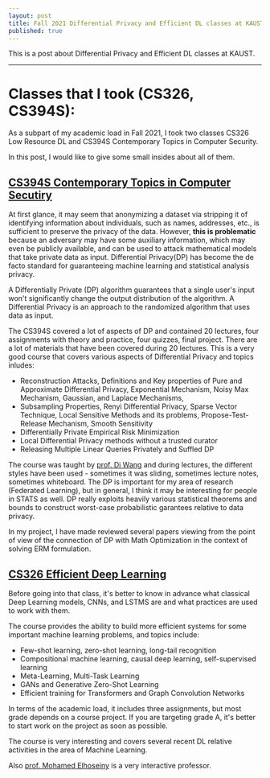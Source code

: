```yaml
---
layout: post
title: Fall 2021 Differential Privacy and Efficient DL classes at KAUST as CEMSE/CS Ph.D.
published: true
---
```


This is a post about Differential Privacy and Efficient DL classes at KAUST.

---

# Classes that I took (CS326, CS394S):

As a subpart of my academic load in Fall 2021, I took two classes CS326 Low Resource DL and CS394S Contemporary Topics in Computer Security.

In this post, I would like to give some small insides about all of them.

## [CS394S Contemporary Topics in Computer Secutiry](https://registrar-programguide.kaust.edu.sa/Courses/CS-Computer-Science/300/CS-394)

At first glance, it may seem that anonymizing a dataset via stripping it of identifying information about individuals, such as names, addresses, etc., is sufficient to preserve
the privacy of the data. However, **this is problematic** because an adversary may have some auxiliary information, which may even be publicly available, and can be used to
attack mathematical models that take private data as input. Differential Privacy(DP) has become the de facto standard for guaranteeing machine learning and statistical analysis privacy. 

A Differentially Private (DP) algorithm guarantees that a single user's input won't significantly change the output distribution of the algorithm. 
A Differential Privacy is an approach to the randomized algorithm that uses data as input. 

The CS394S covered a lot of aspects of DP and contained 20 lectures, four assignments with theory and practice, four quizzes, final project.
There are a lot of materials that have been covered during 20 lectures. This is a very good course that covers various aspects of Differential Privacy and topics inludes:
* Reconstruction Attacks, Definitions and Key properties of Pure and Approximate Differential Privacy, Exponential Mechanism, Noisy Max Mechanism, Gaussian, and Laplace Mechanisms,
* Subsampling Properties, Renyi Differential Privacy, Sparse Vector Technique, Local Sensitive Methods and its problems, Propose-Test-Release Mechanism, Smooth Sensitivity
* Differentially Private Empirical Risk Minimization
* Local Differential Privacy methods without a trusted curator
* Releasing Multiple Linear Queries Privately and Suffled DP


The course was taught by [prof. Di Wang](https://www.kaust.edu.sa/en/study/faculty/di-wang) and during lectures, the different styles have been used - sometimes it was sliding, sometimes lecture notes, sometimes whiteboard.
The DP is important for my area of research (Federated Learning), but in general, I think it may be interesting for people in STATS as well.
DP really exploits heavily various statistical theorems and bounds to construct worst-case probabilistic garantees relative to data privacy.

In my project, I have made reviewed several papers viewing from the point of view of the connection of DP with Math Optimization in the context of solving ERM formulation.

## [CS326 Efficient Deep Learning](https://registrar-programguide.kaust.edu.sa/en/Courses/CS-Computer-Science/300/CS-326)

Before going into that class, it's better to know in advance what classical Deep Learning models, CNNs, and LSTMS are and what practices are used to work with them.

The course provides the ability to build more efficient systems for some important machine learning problems, and topics include:

* Few-shot learning, zero-shot learning, long-tail recognition
* Compositional machine learning, causal deep learning, self-supervised learning
* Meta-Learning, Multi-Task Learning
* GANs and Generative Zero-Shot Learning
* Efficient training for Transformers and Graph Convolution Networks

In terms of the academic load, it includes three assignments, but most grade depends on a course project. If you are targeting grade A, it's better to start work on the project as soon as possible.

The course is very interesting and covers several recent DL relative activities in the area of Machine Learning.

Also [prof. Mohamed Elhoseiny](https://www.kaust.edu.sa/en/study/faculty/mohamed-elhoseiny) is a very interactive professor.
